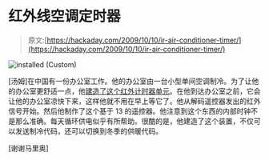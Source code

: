 # 红外线空调定时器

> 原文:[https://hackaday.com/2009/10/10/ir-air-conditioner-timer/](https://hackaday.com/2009/10/10/ir-air-conditioner-timer/)

![installed (Custom)](../Images/c3681605b80eeb2581ee4c52306c9ca3.png "installed (Custom)")

[汤姆]在中国有一份办公室工作。他的办公室由一台小型单间空调制冷。为了让他的办公室更舒适一点，他[建造了这个红外计时器单元](http://www.thebloughs.net/hobbies/electronics/midea_ir/)。在他到达办公室之前，它会让他的办公室凉快下来，这样他就不用在早上等它了。他从解码遥控器发出的红外信号开始。然后他制作了这个基于 13 的遥控器。他注意到这个东西的内部时钟不是那么准确。每天循环供电似乎有所帮助。很酷的是，他建造了这个装置，不仅可以发送制冷代码，还可以切换到冬季的供暖代码。

[谢谢马里奥]
